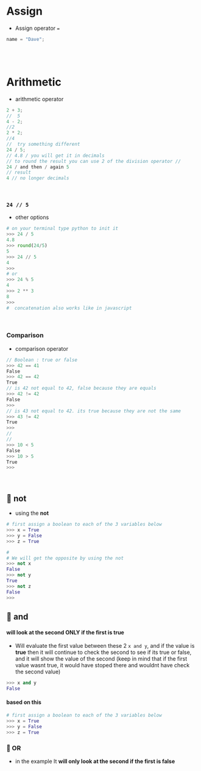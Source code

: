 # Assign

- Assign operator `=`

```javascript
name = "Dave";
```

<br>
<br>

# Arithmetic

- arithmetic operator

```javascript
2 + 3;
//  5
4 - 2;
//2
2 * 2;
//4
//  try something different
24 / 5;
// 4.8 / you will get it in decimals
// to round the result you can use 2 of the division operator //
24 / and then / again 5
// result
4 // no longer decimals
```

<br>

### `24 // 5`

- other options

```python
# on your terminal type python to init it
>>> 24 / 5
4.8
>>> round(24/5)
5
>>> 24 // 5
4
>>>
# or
>>> 24 % 5
4
>>> 2 ** 3
8
>>>
#  concatenation also works like in javascript
```

<br>

### Comparison

- comparison operator

```javascript
// Boolean : true or false
>>> 42 == 41
False
>>> 42 == 42
True
// is 42 not equal to 42, false because they are equals
>>> 42 != 42
False
>>>
// is 43 not equal to 42. its true because they are not the same
>>> 43 != 42
True
>>>
//
//
>>> 10 < 5
False
>>> 10 > 5
True
>>>

```

<br>

## 🍭 not

- using the **not**

```python
# first assign a boolean to each of the 3 variables below
>>> x = True
>>> y = False
>>> z = True

#
# We will get the opposite by using the not
>>> not x
False
>>> not y
True
>>> not z
False
>>>
```

## 🍭 and

#### will look at the second ONLY if the first is true

- Will evaluate the first value between these 2 `x and y`, and if the value is **true** then it will continue to check the second to see if its true or false, and it will show the value of the second (keep in mind that if the first value wasnt true, it would have stoped there and wouldnt have check the second value)

```python
>>> x and y
False
```

#### based on this

```python
# first assign a boolean to each of the 3 variables below
>>> x = True
>>> y = False
>>> z = True

```

### 🍭 OR

- in the example It **will only look at the second if the first is false**
